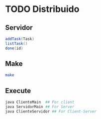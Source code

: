 # TODO Distribuido

## Servidor

```java
addTask(Task)
listTask()
done(id)
```

## Make

```bash
make
```

## Execute

```bash
java ClienteMain  ## For client
java ServidorMain ## For Server
java ClienteServidor ## For Client-Server
```
